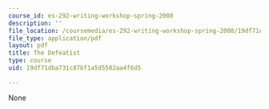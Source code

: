 ```yaml
---
course_id: es-292-writing-workshop-spring-2008
description: ''
file_location: /coursemedia/es-292-writing-workshop-spring-2008/19df71dba731c87bf1a5d5502aa4f6d5_MITES_292S08_the_def.pdf
file_type: application/pdf
layout: pdf
title: The Defeatist
type: course
uid: 19df71dba731c87bf1a5d5502aa4f6d5

---
```

None